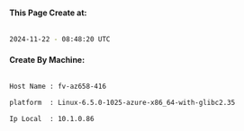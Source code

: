 
   
#### This Page Create at:

```bash

2024-11-22 - 08:48:20 UTC

```

#### Create By Machine:

```bash

Host Name : fv-az658-416

platform  : Linux-6.5.0-1025-azure-x86_64-with-glibc2.35

Ip Local  : 10.1.0.86

```


